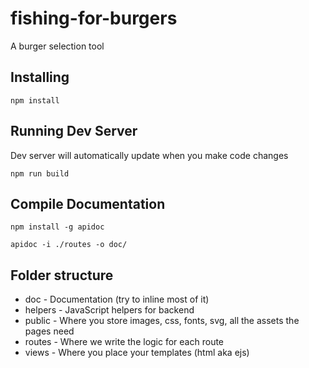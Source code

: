 # fishing-for-burgers
 A burger selection tool

## Installing

`npm install`

## Running Dev Server 

Dev server will automatically update when you make code changes

`npm run build`

## Compile Documentation

`npm install -g apidoc`

`apidoc -i ./routes -o doc/`

## Folder structure 

 - doc - Documentation (try to inline most of it)
 - helpers - JavaScript helpers for backend
 - public - Where you store images, css, fonts, svg, all the assets the pages need
 - routes - Where we write the logic for each route
 - views - Where you place your templates (html aka ejs)
